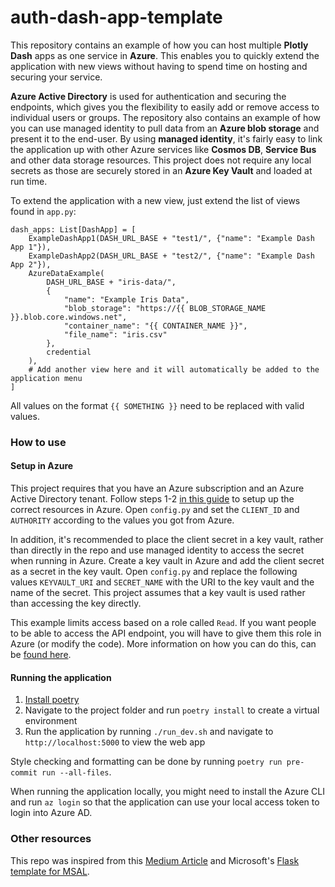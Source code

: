 # auth-dash-app-template

This repository contains an example of how you can host multiple **Plotly Dash** apps as one service in **Azure**.
This enables you to quickly extend the application with new views without having to spend time on hosting and securing your service.

**Azure Active Directory** is used for authentication and securing the endpoints, which gives you the flexibility to easily add or remove access to individual users or groups.
The repository also contains an example of how you can use managed identity to pull data from an **Azure blob storage** and present it to the end-user.
By using **managed identity**, it's fairly easy to link the application up with other Azure services like **Cosmos DB**, **Service Bus** and other data storage resources.
This project does not require any local secrets as those are securely stored in an **Azure Key Vault** and loaded at run time.

To extend the application with a new view, just extend the list of views found in `app.py`:

```
dash_apps: List[DashApp] = [
    ExampleDashApp1(DASH_URL_BASE + "test1/", {"name": "Example Dash App 1"}),
    ExampleDashApp2(DASH_URL_BASE + "test2/", {"name": "Example Dash App 2"}),
    AzureDataExample(
        DASH_URL_BASE + "iris-data/",
        {
            "name": "Example Iris Data",
            "blob_storage": "https://{{ BLOB_STORAGE_NAME }}.blob.core.windows.net",
            "container_name": "{{ CONTAINER_NAME }}",
            "file_name": "iris.csv"
        },
        credential
    ),
    # Add another view here and it will automatically be added to the application menu
]
```

All values on the format `{{ SOMETHING }}` need to be replaced with valid values.

### How to use

#### Setup in Azure
This project requires that you have an Azure subscription and an Azure Active Directory tenant.
Follow steps 1-2 [in this guide](https://github.com/Azure-Samples/ms-identity-python-webapp) to setup up the correct resources in Azure.
Open `config.py` and set the `CLIENT_ID` and `AUTHORITY` according to the values you got from Azure.

In addition, it's recommended to place the client secret in a key vault, rather than directly in the repo and use managed identity to access the secret when running in Azure.
Create a key vault in Azure and add the client secret as a secret in the key vault.
Open `config.py` and replace the following values `KEYVAULT_URI` and `SECRET_NAME` with the URI to the key vault and the name of the secret.
This project assumes that a key vault is used rather than accessing the key directly.

This example limits access based on a role called `Read`.
If you want people to be able to access the API endpoint, you will have to give them this role in Azure (or modify the code).
More information on how you can do this, can be [found here](https://docs.microsoft.com/en-us/azure/active-directory/develop/howto-add-app-roles-in-azure-ad-apps#assign-users-and-groups-to-roles).


#### Running the application
1. [Install poetry](https://python-poetry.org/)
1. Navigate to the project folder and run `poetry install` to create a virtual environment
1. Run the application by running `./run_dev.sh` and navigate to `http://localhost:5000` to view the web app

Style checking and formatting can be done by running `poetry run pre-commit run --all-files`.

When running the application locally, you might need to install the Azure CLI and run `az login` so that the application can use your local access token to login into Azure AD.


### Other resources

This repo was inspired from this [Medium Article](https://towardsdatascience.com/embed-multiple-dash-apps-in-flask-with-microsoft-authenticatio-44b734f74532) and Microsoft's [Flask template for MSAL](https://github.com/Azure-Samples/ms-identity-python-webapp).